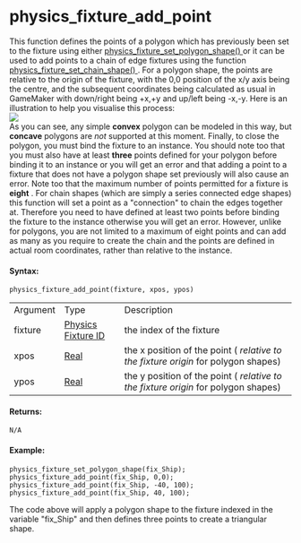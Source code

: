 # physics_fixture_add_point

This function defines the points of a polygon which has previously been
set to the fixture using either [ physics_fixture_set_polygon_shape()
](physics_fixture_set_polygon_shape) or it can be used to add points
to a chain of edge fixtures using the function [
physics_fixture_set_chain_shape() ](physics_fixture_set_chain_shape)
. For a polygon shape, the points are relative to the origin of the
fixture, with the 0,0 position of the x/y axis being the centre, and the
subsequent coordinates being calculated as usual in GameMaker with
down/right being +x,+y and up/left being -x,-y. Here is an illustration
to help you visualise this process:  
![](https://gms.magecorn.com/Manual/assets/Images/Scripting_Reference/GML/Reference/Physics/physics_fixture_add_point_image.png)  
As you can see, any simple **convex** polygon can be modeled in this
way, but **concave** polygons are *not* supported at this moment.
Finally, to close the polygon, you must bind the fixture to an instance.
You should note too that you must also have at least **three** points
defined for your polygon before binding it to an instance or you will
get an error and that adding a point to a fixture that does not have a
polygon shape set previously will also cause an error. Note too that the
maximum number of points permitted for a fixture is **eight** . For
chain shapes (which are simply a series connected edge shapes) this
function will set a point as a "connection" to chain the edges together
at. Therefore you need to have defined at least two points before
binding the fixture to the instance otherwise you will get an error.
However, unlike for polygons, you are not limited to a maximum of eight
points and can add as many as you require to create the chain and the
points are defined in actual room coordinates, rather than relative to
the instance.

#### Syntax:

``` gml
physics_fixture_add_point(fixture, xpos, ypos)
```

|          |                                                                                                                     |                                                                                    |
|----------|---------------------------------------------------------------------------------------------------------------------|------------------------------------------------------------------------------------|
| Argument | Type                                                                                                                | Description                                                                        |
| fixture  |  [Physics Fixture ID](../../../../../GameMaker_Language/GML_Reference/Physics/Fixtures/physics_fixture_create)  | the index of the fixture                                                           |
| xpos     |  [Real](../../../../../GameMaker_Language/GML_Overview/Data_Types)                                              | the x position of the point ( *relative to the fixture origin* for polygon shapes) |
| ypos     |  [Real](../../../../../GameMaker_Language/GML_Overview/Data_Types)                                              | the y position of the point ( *relative to the fixture origin* for polygon shapes) |

#### Returns:

``` gml
N/A
```

#### Example:

``` gml
physics_fixture_set_polygon_shape(fix_Ship); physics_fixture_add_point(fix_Ship, 0,0); physics_fixture_add_point(fix_Ship, -40, 100); physics_fixture_add_point(fix_Ship, 40, 100);
```

The code above will apply a polygon shape to the fixture indexed in the
variable "fix_Ship" and then defines three points to create a triangular
shape.
